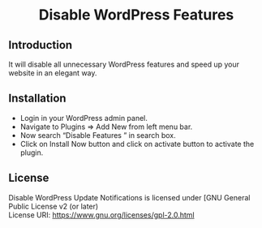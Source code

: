 <h1 align="center">Disable WordPress Features</h1>

## Introduction

It will disable all unnecessary WordPress features and speed up your website in an elegant way.

## Installation

* Login in your WordPress admin panel.
* Navigate to Plugins => Add New from left menu bar.
* Now search “Disable Features ” in search box.
* Click on Install Now button and click on activate button to activate the plugin.

## License

Disable WordPress Update Notifications is licensed under [GNU General Public License v2 (or later)
<br>
License URI: https://www.gnu.org/licenses/gpl-2.0.html
